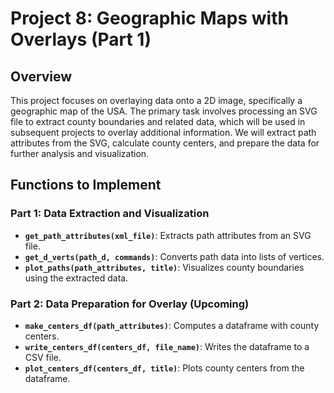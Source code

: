 
# Project 8: Geographic Maps with Overlays (Part 1)

## Overview

This project focuses on overlaying data onto a 2D image, specifically a geographic map of the USA. The primary task involves processing an SVG file to extract county boundaries and related data, which will be used in subsequent projects to overlay additional information. We will extract path attributes from the SVG, calculate county centers, and prepare the data for further analysis and visualization.


## Functions to Implement

### Part 1: Data Extraction and Visualization
- **`get_path_attributes(xml_file)`**: Extracts path attributes from an SVG file.
- **`get_d_verts(path_d, commands)`**: Converts path data into lists of vertices.
- **`plot_paths(path_attributes, title)`**: Visualizes county boundaries using the extracted data.

### Part 2: Data Preparation for Overlay (Upcoming)
- **`make_centers_df(path_attributes)`**: Computes a dataframe with county centers.
- **`write_centers_df(centers_df, file_name)`**: Writes the dataframe to a CSV file.
- **`plot_centers_df(centers_df, title)`**: Plots county centers from the dataframe.

